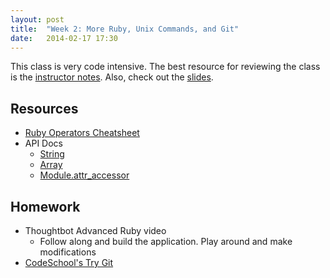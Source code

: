 ```yaml
---
layout: post
title:  "Week 2: More Ruby, Unix Commands, and Git"
date:   2014-02-17 17:30
---
```


This class is very code intensive. The best resource for reviewing the class is the [instructor notes][1]. Also, check out the [slides][6].

## Resources

* [Ruby Operators Cheatsheet][7]
* API Docs
  * [String][2]
  * [Array][3]
  * [Module.attr_accessor][4]

## Homework
* Thoughtbot Advanced Ruby video
  * Follow along and build the application. Play around and make modifications
* [CodeSchool's Try Git][5]

[1]: https://github.com/durango-ruby-school/Instructor-Notes/blob/master/Week-02-Intermediate-Ruby.md
[2]: http://ruby-doc.org/core-2.0.0/String.html
[3]: http://ruby-doc.org/core-2.0.0/Array.html
[4]: http://ruby-doc.org/core-2.0.0/Module.html#method-i-attr_accessor
[5]: http://try.github.io/
[6]: /slides/week-2.html
[7]: http://www.tutorialspoint.com/ruby/ruby_operators.htm
